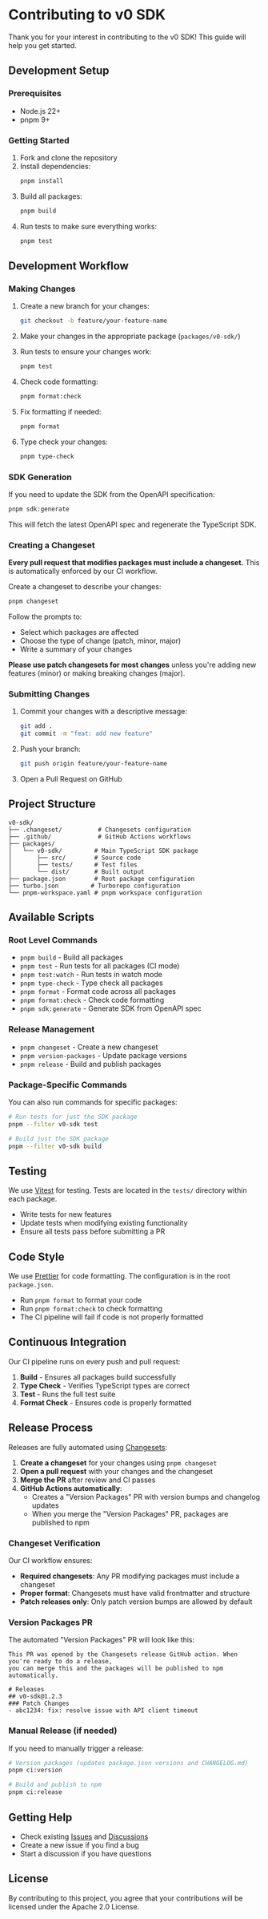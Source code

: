 # Contributing to v0 SDK

Thank you for your interest in contributing to the v0 SDK! This guide will help you get started.

## Development Setup

### Prerequisites

- Node.js 22+
- pnpm 9+

### Getting Started

1. Fork and clone the repository
2. Install dependencies:
   ```bash
   pnpm install
   ```
3. Build all packages:
   ```bash
   pnpm build
   ```
4. Run tests to make sure everything works:
   ```bash
   pnpm test
   ```

## Development Workflow

### Making Changes

1. Create a new branch for your changes:

   ```bash
   git checkout -b feature/your-feature-name
   ```

2. Make your changes in the appropriate package (`packages/v0-sdk/`)

3. Run tests to ensure your changes work:

   ```bash
   pnpm test
   ```

4. Check code formatting:

   ```bash
   pnpm format:check
   ```

5. Fix formatting if needed:

   ```bash
   pnpm format
   ```

6. Type check your changes:
   ```bash
   pnpm type-check
   ```

### SDK Generation

If you need to update the SDK from the OpenAPI specification:

```bash
pnpm sdk:generate
```

This will fetch the latest OpenAPI spec and regenerate the TypeScript SDK.

### Creating a Changeset

**Every pull request that modifies packages must include a changeset.** This is automatically enforced by our CI workflow.

Create a changeset to describe your changes:

```bash
pnpm changeset
```

Follow the prompts to:

- Select which packages are affected
- Choose the type of change (patch, minor, major)
- Write a summary of your changes

**Please use patch changesets for most changes** unless you're adding new features (minor) or making breaking changes (major).

### Submitting Changes

1. Commit your changes with a descriptive message:

   ```bash
   git add .
   git commit -m "feat: add new feature"
   ```

2. Push your branch:

   ```bash
   git push origin feature/your-feature-name
   ```

3. Open a Pull Request on GitHub

## Project Structure

```
v0-sdk/
├── .changeset/          # Changesets configuration
├── .github/             # GitHub Actions workflows
├── packages/
│   └── v0-sdk/         # Main TypeScript SDK package
│       ├── src/        # Source code
│       ├── tests/      # Test files
│       └── dist/       # Built output
├── package.json        # Root package configuration
├── turbo.json         # Turborepo configuration
└── pnpm-workspace.yaml # pnpm workspace configuration
```

## Available Scripts

### Root Level Commands

- `pnpm build` - Build all packages
- `pnpm test` - Run tests for all packages (CI mode)
- `pnpm test:watch` - Run tests in watch mode
- `pnpm type-check` - Type check all packages
- `pnpm format` - Format code across all packages
- `pnpm format:check` - Check code formatting
- `pnpm sdk:generate` - Generate SDK from OpenAPI spec

### Release Management

- `pnpm changeset` - Create a new changeset
- `pnpm version-packages` - Update package versions
- `pnpm release` - Build and publish packages

### Package-Specific Commands

You can also run commands for specific packages:

```bash
# Run tests for just the SDK package
pnpm --filter v0-sdk test

# Build just the SDK package
pnpm --filter v0-sdk build
```

## Testing

We use [Vitest](https://vitest.dev/) for testing. Tests are located in the `tests/` directory within each package.

- Write tests for new features
- Update tests when modifying existing functionality
- Ensure all tests pass before submitting a PR

## Code Style

We use [Prettier](https://prettier.io/) for code formatting. The configuration is in the root `package.json`.

- Run `pnpm format` to format your code
- Run `pnpm format:check` to check formatting
- The CI pipeline will fail if code is not properly formatted

## Continuous Integration

Our CI pipeline runs on every push and pull request:

1. **Build** - Ensures all packages build successfully
2. **Type Check** - Verifies TypeScript types are correct
3. **Test** - Runs the full test suite
4. **Format Check** - Ensures code is properly formatted

## Release Process

Releases are fully automated using [Changesets](https://github.com/changesets/changesets):

1. **Create a changeset** for your changes using `pnpm changeset`
2. **Open a pull request** with your changes and the changeset
3. **Merge the PR** after review and CI passes
4. **GitHub Actions automatically**:
   - Creates a "Version Packages" PR with version bumps and changelog updates
   - When you merge the "Version Packages" PR, packages are published to npm

### Changeset Verification

Our CI workflow ensures:

- **Required changesets**: Any PR modifying packages must include a changeset
- **Proper format**: Changesets must have valid frontmatter and structure
- **Patch releases only**: Only patch version bumps are allowed by default

### Version Packages PR

The automated "Version Packages" PR will look like this:

```
This PR was opened by the Changesets release GitHub action. When you're ready to do a release,
you can merge this and the packages will be published to npm automatically.

# Releases
## v0-sdk@1.2.3
### Patch Changes
- abc1234: fix: resolve issue with API client timeout
```

### Manual Release (if needed)

If you need to manually trigger a release:

```bash
# Version packages (updates package.json versions and CHANGELOG.md)
pnpm ci:version

# Build and publish to npm
pnpm ci:release
```

## Getting Help

- Check existing [Issues](https://github.com/vercel/v0-sdk/issues) and [Discussions](https://github.com/vercel/v0-sdk/discussions)
- Create a new issue if you find a bug
- Start a discussion if you have questions

## License

By contributing to this project, you agree that your contributions will be licensed under the Apache 2.0 License.
